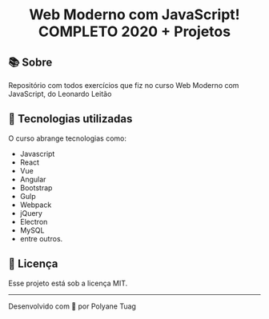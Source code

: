 <div align="center">
  <h1>Web Moderno com JavaScript! COMPLETO 2020 + Projetos</h1>
  
</div>

## 📚 Sobre
Repositório com todos exercícios que fiz no curso  Web Moderno com JavaScript, do Leonardo Leitão

## 🚀 Tecnologias utilizadas
O curso abrange tecnologias como:

- Javascript
- React
- Vue
- Angular
- Bootstrap
- Gulp
- Webpack
- jQuery
- Electron
- MySQL
- entre outros.


## 📝 Licença

Esse projeto está sob a licença MIT.

---
Desenvolvido com 💜 por Polyane Tuag